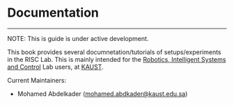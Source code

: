 # Documentation

---
<div class="warning">
NOTE: This is guide is under active development.
</div>

This book provides several documnetation/tutorials of setups/experiments in the RISC Lab. This is mainly intended for the [Robotics, Intelligent Systems and Control](https://risc.kaust.edu.sa/Pages/Home.aspx) Lab users, at [KAUST](http://www.kaust.edu.sa).

Current Maintainers:
* Mohamed Abdelkader (mohamed.abdkader@kaust.edu.sa)
